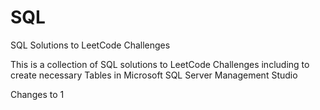 # SQL
 SQL Solutions to LeetCode Challenges
 
 This is a collection of SQL solutions to LeetCode Challenges including to create necessary Tables in Microsoft SQL Server Management Studio
 
 Changes to 1
